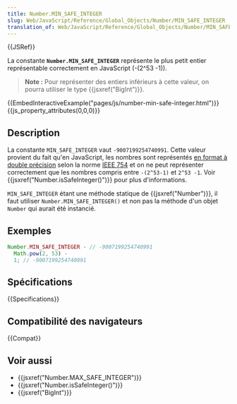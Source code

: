 ```yaml
---
title: Number.MIN_SAFE_INTEGER
slug: Web/JavaScript/Reference/Global_Objects/Number/MIN_SAFE_INTEGER
translation_of: Web/JavaScript/Reference/Global_Objects/Number/MIN_SAFE_INTEGER
---
```


{{JSRef}}

La constante **`Number.MIN_SAFE_INTEGER`** représente le plus petit entier représentable correctement en JavaScript (-(2^53 -1)).

> **Note :** Pour représenter des entiers inférieurs à cette valeur, on pourra utiliser le type {{jsxref("BigInt")}}.

{{EmbedInteractiveExample("pages/js/number-min-safe-integer.html")}}{{js_property_attributes(0,0,0)}}

## Description

La constante `MIN_SAFE_INTEGER` vaut `-9007199254740991`. Cette valeur provient du fait qu'en JavaScript, les nombres sont représentés [en format à double précision](https://en.wikipedia.org/wiki/Double_precision_floating-point_format) selon la norme [IEEE 754](http://fr.wikipedia.org/wiki/IEEE_754) et on ne peut représenter correctement que les nombres compris entre `-(2^53-1)` et `2^53 -1`. Voir {{jsxref("Number.isSafeInteger()")}} pour plus d'informations.

`MIN_SAFE_INTEGER` étant une méthode statique de {{jsxref("Number")}}, il faut utiliser `Number.MIN_SAFE_INTEGER()` et non pas la méthode d'un objet `Number` qui aurait été instancié.

## Exemples

```js
Number.MIN_SAFE_INTEGER - // -9007199254740991
  Math.pow(2, 53) -
  1; // -9007199254740991
```

## Spécifications

{{Specifications}}

## Compatibilité des navigateurs

{{Compat}}

## Voir aussi

- {{jsxref("Number.MAX_SAFE_INTEGER")}}
- {{jsxref("Number.isSafeInteger()")}}
- {{jsxref("BigInt")}}
